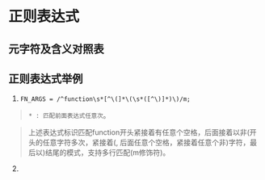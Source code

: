 # 正则表达式

## 元字符及含义对照表

## 正则表达式举例
1. ```FN_ARGS = /^function\s*[^\(]*\(\s*([^\)]*)\)/m;```

> ```* : 匹配前面表达式任意次```。

> 上述表达式标识匹配function开头紧接着有任意个空格，后面接着以非(开头的任意字符多次，紧接着(, 后面任意个空格，紧接着任意个非)字符，最后以)结尾的模式，支持多行匹配(m修饰符)。

2. 

